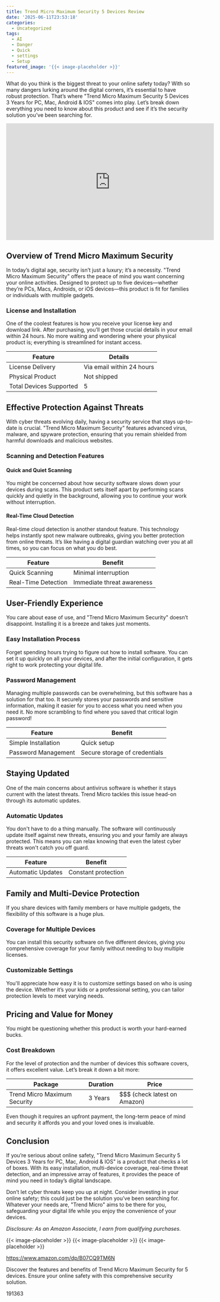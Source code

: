 ```yaml
---
title: Trend Micro Maximum Security 5 Devices Review
date: '2025-06-11T23:53:18'
categories:
  - Uncategorized
tags:
  - AI
  - Danger
  - Quick
  - settings
  - Setup
featured_image: '{{< image-placeholder >}}'
---
```


<p>What do you think is the biggest threat to your online safety today? With so many dangers lurking around the digital corners, it’s essential to have robust protection. That’s where "Trend Micro Maximum Security 5 Devices 3 Years for PC, Mac, Android & IOS" comes into play. Let’s break down everything you need to know about this product and see if it’s the security solution you’ve been searching for.</p> <iframe width="560" height="315" src="https://www.youtube.com/embed/QpIRCjikNhA" frameborder="0" allow="accelerometer; autoplay; encrypted-media; gyroscope; picture-in-picture" allowfullscreen></iframe> <br> <p><a rel="nofollow" target="_blank" title="Get your own Trend Micro Maximum Security 5 Devices 3 Years for PC, Mac, Android IOS today." href="https://www.amazon.com/dp/B07CQ9TM6N?tag=8118903-20" style='text-decoration: none; box-shadow: none;'></a></p> <h2>Overview of Trend Micro Maximum Security</h2> <p>In today’s digital age, security isn’t just a luxury; it’s a necessity. "Trend Micro Maximum Security" offers the peace of mind you want concerning your online activities. Designed to protect up to five devices—whether they’re PCs, Macs, Androids, or iOS devices—this product is fit for families or individuals with multiple gadgets.</p> <h3>License and Installation</h3> <p>One of the coolest features is how you receive your license key and download link. After purchasing, you’ll get those crucial details in your email within 24 hours. No more waiting and wondering where your physical product is; everything is streamlined for instant access.</p> <table> <thead> <tr> <th>Feature</th> <th>Details</th> </tr> </thead> <tbody> <tr> <td>License Delivery</td> <td>Via email within 24 hours</td> </tr> <tr> <td>Physical Product</td> <td>Not shipped</td> </tr> <tr> <td>Total Devices Supported</td> <td>5</td> </tr> </tbody> </table> <h2>Effective Protection Against Threats</h2> <p>With cyber threats evolving daily, having a security service that stays up-to-date is crucial. "Trend Micro Maximum Security" features advanced virus, malware, and spyware protection, ensuring that you remain shielded from harmful downloads and malicious websites.</p> <h3>Scanning and Detection Features</h3> <h4>Quick and Quiet Scanning</h4> <p>You might be concerned about how security software slows down your devices during scans. This product sets itself apart by performing scans quickly and quietly in the background, allowing you to continue your work without interruption.</p> <h4>Real-Time Cloud Detection</h4> <p>Real-time cloud detection is another standout feature. This technology helps instantly spot new malware outbreaks, giving you better protection from online threats. It’s like having a digital guardian watching over you at all times, so you can focus on what you do best.</p> <table> <thead> <tr> <th>Feature</th> <th>Benefit</th> </tr> </thead> <tbody> <tr> <td>Quick Scanning</td> <td>Minimal interruption</td> </tr> <tr> <td>Real-Time Detection</td> <td>Immediate threat awareness</td> </tr> </tbody> </table> <p><a rel="nofollow" target="_blank" title="Trend Micro Maximum Security 5 Devices 3 Years for PC, Mac, Android IOS" href="https://www.amazon.com/dp/B07CQ9TM6N?tag=8118903-20" style='text-decoration: none; box-shadow: none;'></a></p> <p><a rel="nofollow" target="_blank" title="Find your new Trend Micro Maximum Security 5 Devices 3 Years for PC, Mac, Android IOS on this page." href="https://www.amazon.com/dp/B07CQ9TM6N?tag=8118903-20" style='text-decoration: none; box-shadow: none;'></a></p> </p><p></p><p></p><p></p><p><h2>User-Friendly Experience</h2> <p>You care about ease of use, and "Trend Micro Maximum Security" doesn’t disappoint. Installing it is a breeze and takes just moments.</p> <h3>Easy Installation Process</h3> <p>Forget spending hours trying to figure out how to install software. You can set it up quickly on all your devices, and after the initial configuration, it gets right to work protecting your digital life.</p> <h3>Password Management</h3> <p>Managing multiple passwords can be overwhelming, but this software has a solution for that too. It securely stores your passwords and sensitive information, making it easier for you to access what you need when you need it. No more scrambling to find where you saved that critical login password!</p> <table> <thead> <tr> <th>Feature</th> <th>Benefit</th> </tr> </thead> <tbody> <tr> <td>Simple Installation</td> <td>Quick setup</td> </tr> <tr> <td>Password Management</td> <td>Secure storage of credentials</td> </tr> </tbody> </table> <h2>Staying Updated</h2> <p>One of the main concerns about antivirus software is whether it stays current with the latest threats. Trend Micro tackles this issue head-on through its automatic updates.</p> <h3>Automatic Updates</h3> <p>You don't have to do a thing manually. The software will continuously update itself against new threats, ensuring you and your family are always protected. This means you can relax knowing that even the latest cyber threats won't catch you off guard.</p> <table> <thead> <tr> <th>Feature</th> <th>Benefit</th> </tr> </thead> <tbody> <tr> <td>Automatic Updates</td> <td>Constant protection</td> </tr> </tbody> </table> <p><a rel="nofollow" target="_blank" title="Trend Micro Maximum Security 5 Devices 3 Years for PC, Mac, Android IOS" href="https://www.amazon.com/dp/B07CQ9TM6N?tag=8118903-20" style='text-decoration: none; box-shadow: none;'></a></p> <h2>Family and Multi-Device Protection</h2> <p>If you share devices with family members or have multiple gadgets, the flexibility of this software is a huge plus.</p> <h3>Coverage for Multiple Devices</h3> <p>You can install this security software on five different devices, giving you comprehensive coverage for your family without needing to buy multiple licenses.</p> <h3>Customizable Settings</h3> <p>You'll appreciate how easy it is to customize settings based on who is using the device. Whether it’s your kids or a professional setting, you can tailor protection levels to meet varying needs.</p> <h2>Pricing and Value for Money</h2> <p>You might be questioning whether this product is worth your hard-earned bucks.</p> <h3>Cost Breakdown</h3> <p>For the level of protection and the number of devices this software covers, it offers excellent value. Let’s break it down a bit more:</p> <table> <thead> <tr> <th>Package</th> <th>Duration</th> <th>Price</th> </tr> </thead> <tbody> <tr> <td>Trend Micro Maximum Security</td> <td>3 Years</td> <td>$$$ (check latest on Amazon)</td> </tr> </tbody> </table> <p>Even though it requires an upfront payment, the long-term peace of mind and security it affords you and your loved ones is invaluable.</p> <p><a rel="nofollow" target="_blank" title="Trend Micro Maximum Security 5 Devices 3 Years for PC, Mac, Android IOS" href="https://www.amazon.com/dp/B07CQ9TM6N?tag=8118903-20" style='text-decoration: none; box-shadow: none;'></a></p> <h2>Conclusion</h2> <p>If you’re serious about online safety, "Trend Micro Maximum Security 5 Devices 3 Years for PC, Mac, Android & IOS" is a product that checks a lot of boxes. With its easy installation, multi-device coverage, real-time threat detection, and an impressive array of features, it provides the peace of mind you need in today’s digital landscape.</p> <p>Don’t let cyber threats keep you up at night. Consider investing in your online safety; this could just be the solution you’ve been searching for. Whatever your needs are, "Trend Micro" aims to be there for you, safeguarding your digital life while you enjoy the convenience of your devices.</p> <p><a rel="nofollow" target="_blank" title="Discover more about the Trend Micro Maximum Security 5 Devices 3 Years for PC, Mac, Android IOS." href="https://www.amazon.com/dp/B07CQ9TM6N?tag=8118903-20" style='text-decoration: none; box-shadow: none;'></a></p> <p><i>Disclosure: As an Amazon Associate, I earn from qualifying purchases.</i></p>
{{< image-placeholder >}}
{{< image-placeholder >}}
{{< image-placeholder >}}




https://www.amazon.com/dp/B07CQ9TM6N

Discover the features and benefits of Trend Micro Maximum Security for 5 devices. Ensure your online safety with this comprehensive security solution.

191363
